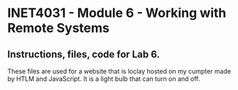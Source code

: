 # INET4031 - Module 6 - Working with Remote Systems

## Instructions, files, code for Lab 6.

These files are used for a website that is loclay hosted on my cumpter made by HTLM and JavaScript. It is a light bulb that can turn on and off.



